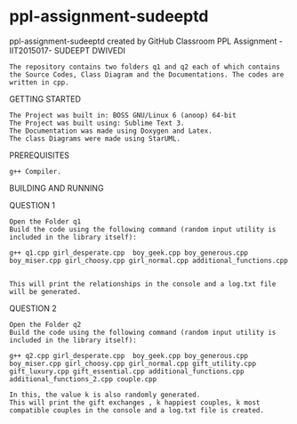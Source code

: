 # ppl-assignment-sudeeptd
ppl-assignment-sudeeptd created by GitHub Classroom
PPL Assignment - IIT2015017- SUDEEPT DWIVEDI

    The repository contains two folders q1 and q2 each of which contains the Source Codes, Class Diagram and the Documentations. The codes are written in cpp.

GETTING STARTED

    The Project was built in: BOSS GNU/Linux 6 (anoop) 64-bit
    The Project was built using: Sublime Text 3.
    The Documentation was made using Doxygen and Latex.
    The class Diagrams were made using StarUML.

PREREQUISITES

    g++ Compiler.

BUILDING AND RUNNING

QUESTION 1

    Open the Folder q1
    Build the code using the following command (random input utility is included in the library itself):
    
    g++ q1.cpp girl_desperate.cpp  boy_geek.cpp boy_generous.cpp boy_miser.cpp girl_choosy.cpp girl_normal.cpp additional_functions.cpp

    
    This will print the relationships in the console and a log.txt file will be generated.

QUESTION 2

    Open the Folder q2
    Build the code using the following command (random input utility is included in the library itself):
    
    g++ q2.cpp girl_desperate.cpp  boy_geek.cpp boy_generous.cpp boy_miser.cpp girl_choosy.cpp girl_normal.cpp gift_utility.cpp gift_luxury.cpp gift_essential.cpp additional_functions.cpp additional_functions_2.cpp couple.cpp

    In this, the value k is also randomly generated.
    This will print the gift exchanges , k happiest couples, k most compatible couples in the console and a log.txt file is created.
